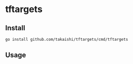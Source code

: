 # tftargets

## Install

```bash
go install github.com/takaishi/tftargets/cmd/tftargets
```

## Usage
